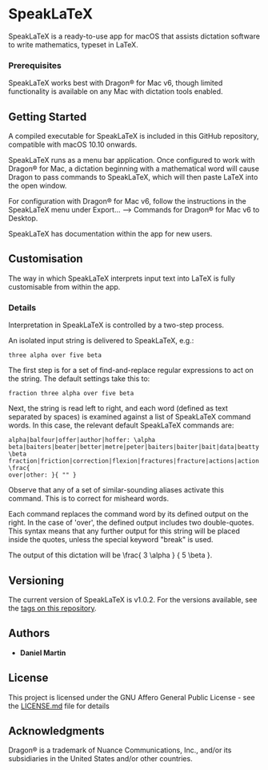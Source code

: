 # SpeakLaTeX

SpeakLaTeX is a ready-to-use app for macOS that assists dictation software to write mathematics, typeset in LaTeX.

### Prerequisites

SpeakLaTeX works best with Dragon® for Mac v6, though limited functionality is available on any Mac with dictation tools enabled.

## Getting Started

A compiled executable for SpeakLaTeX is included in this GitHub repository, compatible with macOS 10.10 onwards.

SpeakLaTeX runs as a menu bar application. Once configured to work with Dragon® for Mac, a dictation beginning with a mathematical word will cause Dragon to pass commands to SpeakLaTeX, which will then paste LaTeX into the open window.

For configuration with Dragon® for Mac v6, follow the instructions in the SpeakLaTeX menu under Export… ⟶ Commands for Dragon® for Mac v6 to Desktop.

SpeakLaTeX has documentation within the app for new users.

## Customisation

The way in which SpeakLaTeX interprets input text into LaTeX is fully customisable from within the app.

### Details

Interpretation in SpeakLaTeX is controlled by a two-step process.

An isolated input string is delivered to SpeakLaTeX, e.g.:
```
three alpha over five beta
```
The first step is for a set of find-and-replace regular expressions to act on the string. The default settings take this to:
```
fraction three alpha over five beta
```
Next, the string is read left to right, and each word (defined as text separated by spaces) is examined against a list of SpeakLaTeX command words. In this case, the relevant default SpeakLaTeX commands are:
```
alpha|balfour|offer|author|hoffer: \alpha
beta|baiters|beater|better|metre|peter|baiters|baiter|bait|data|beatty|leader: \beta
fraction|friction|correction|flexion|fractures|fracture|actions|action|fractured|sections|section|traction|functions|function|fractional|fractions: \frac{
over|other: }{ "" }
```
Observe that any of a set of similar-sounding aliases activate this command. This is to correct for misheard words.

Each command replaces the command word by its defined output on the right. In the case of 'over', the defined output includes two double-quotes. This syntax means that any further output for this string will be placed inside the quotes, unless the special keyword "break" is used.

The output of this dictation will be \frac{ 3 \alpha } { 5 \beta }.

## Versioning

The current version of SpeakLaTeX is v1.0.2. For the versions available, see the [tags on this repository](https://github.com/your/project/tags). 

## Authors

* **Daniel Martin**

## License

This project is licensed under the GNU Affero General Public License - see the [LICENSE.md](LICENSE.md) file for details

## Acknowledgments

Dragon® is a trademark of Nuance Communications, Inc., and/or its subsidiaries in the United States and/or other countries.
